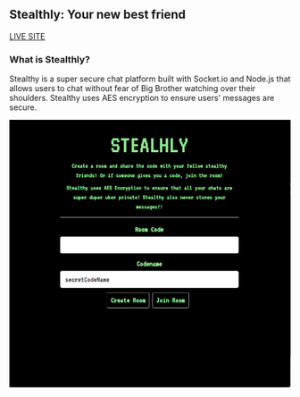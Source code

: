 ## Stealthly: Your new best friend

[LIVE SITE](https://jnico810.github.io/pipe_mania/)

[main]: ./src/public/assets/images/main.png

### What is Stealthly?

Stealthy is a super secure chat platform built with Socket.io and Node.js that allows users to chat without fear of Big Brother watching over their shoulders. Stealthy uses AES encryption to ensure users' messages are secure.

![main]
